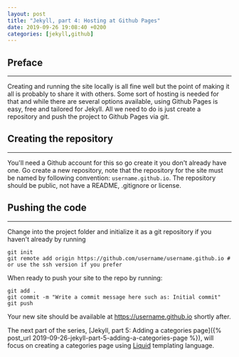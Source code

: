 ```yaml
---
layout: post
title: "Jekyll, part 4: Hosting at Github Pages"
date: 2019-09-26 19:08:40 +0200
categories: [jekyll,github]
---
```


## Preface
---
Creating and running the site locally is all fine well but the point of making it all is probably to share it with
others. Some sort of hosting is needed for that and while there are several options available, using Github Pages is
easy, free and tailored for Jekyll. All we need to do is just create a repository and push the project to Github
Pages via git.

## Creating the repository
---
You'll need a Github account for this so go create it you don't already have one. Go create a new repository, note that
the repository for the site must be named by following convention: `username.github.io`. The repository should be
public, not have a README, .gitignore or license.

## Pushing the code
---
Change into the project folder and initialize it as a git repository if you haven't already by running

```
git init
git remote add origin https://github.com/username/username.github.io # or use the ssh version if you prefer
```

When ready to push your site to the repo by running:

```
git add .
git commit -m "Write a commit message here such as: Initial commit"
git push
```

Your new site should be available at https://username.github.io shortly after.

The next part of the series,
[Jekyll, part 5: Adding a categories page]({% post_url 2019-09-26-jekyll-part-5-adding-a-categories-page %}), will focus
on creating a categories page using [Liquid](https://jekyllrb.com/docs/liquid/) templating language.
